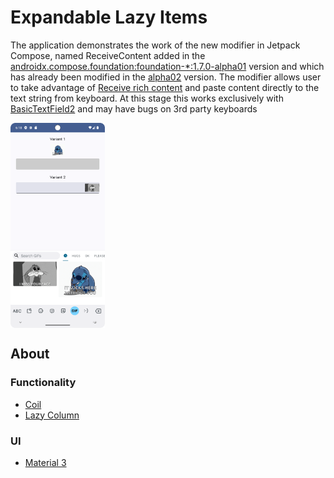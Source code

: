 # Expandable Lazy Items

The application demonstrates the work of the new modifier in Jetpack Compose, named ReceiveContent added in the [androidx.compose.foundation:foundation-*:1.7.0-alpha01](https://developer.android.com/jetpack/androidx/releases/compose-foundation#1.7.0-alpha01) version and which has already been modified in the [alpha02](https://developer.android.com/jetpack/androidx/releases/compose-foundation#1.7.0-alpha02) version. The modifier allows user to take advantage of [Receive rich content](https://developer.android.com/develop/ui/views/receive-rich-content) and paste content directly to the text string from keyboard. At this stage this works exclusively with [BasicTextField2](https://developer.android.com/reference/kotlin/androidx/compose/foundation/text2/package-summary#BasicTextField2(androidx.compose.foundation.text2.input.TextFieldState,androidx.compose.ui.Modifier,kotlin.Boolean,kotlin.Boolean,androidx.compose.foundation.text2.input.InputTransformation,androidx.compose.ui.text.TextStyle,androidx.compose.foundation.text.KeyboardOptions,androidx.compose.foundation.text.KeyboardActions,androidx.compose.foundation.text2.input.TextFieldLineLimits,kotlin.Function2,androidx.compose.foundation.interaction.MutableInteractionSource,androidx.compose.ui.graphics.Brush,androidx.compose.foundation.text2.input.CodepointTransformation,androidx.compose.foundation.text2.input.OutputTransformation,androidx.compose.foundation.text2.input.TextFieldDecorator,androidx.compose.foundation.ScrollState)) and may have bugs on 3rd party keyboards

<div style="display:flex;">
<img alt="Application example" src="screenshots/1.png" width="30%">
</div>

## About

### Functionality
- [Coil](https://github.com/coil-kt/coil)
- [Lazy Column](https://developer.android.com/jetpack/compose/lists)

### UI
- [Material 3](https://m3.material.io/develop/android)